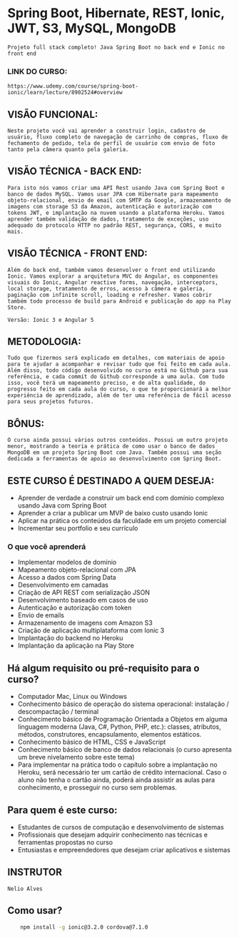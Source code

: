 # Spring Boot, Hibernate, REST, Ionic, JWT, S3, MySQL, MongoDB

    Projeto full stack completo! Java Spring Boot no back end e Ionic no front end

### LINK DO CURSO:
    https://www.udemy.com/course/spring-boot-ionic/learn/lecture/8902524#overview

## VISÃO FUNCIONAL:
    Neste projeto você vai aprender a construir login, cadastro de usuário, fluxo completo de navegação de carrinho de compras, fluxo de fechamento de pedido, tela de perfil de usuário com envio de foto tanto pela câmera quanto pela galeria.

## VISÃO TÉCNICA - BACK END:
    Para isto nós vamos criar uma API Rest usando Java com Spring Boot e banco de dados MySQL. Vamos usar JPA com Hibernate para mapeamento objeto-relacional, envio de email com SMTP da Google, armazenamento de imagens com storage S3 da Amazon, autenticação e autorização com tokens JWT, e implantação na nuvem usando a plataforma Heroku. Vamos aprender também validação de dados, tratamento de exceções, uso adequado do protocolo HTTP no padrão REST, segurança, CORS, e muito mais.

## VISÃO TÉCNICA - FRONT END:
    Além do back end, também vamos desenvolver o front end utilizando Ionic. Vamos explorar a arquitetura MVC do Angular, os componentes visuais do Ionic, Angular reactive forms, navegação, interceptors, local storage, tratamento de erros, acesso à câmera e galeria, paginação com infinite scroll, loading e refresher. Vamos cobrir também todo processo de build para Android e publicação do app na Play Store.

    Versão: Ionic 3 e Angular 5

## METODOLOGIA:
    Tudo que fizermos será explicado em detalhes, com materiais de apoio para te ajudar a acompanhar e revisar tudo que foi feito em cada aula. Além disso, todo código desenvolvido no curso está no Github para sua referência, e cada commit do Github corresponde a uma aula. Com tudo isso, você terá um mapeamento preciso, e de alta qualidade, do progresso feito em cada aula do curso, o que te proporcionará a melhor experiência de aprendizado, além de ter uma referência de fácil acesso para seus projetos futuros.

## BÔNUS:
    O curso ainda possui vários outros conteúdos. Possui um outro projeto menor, mostrando a teoria e prática de como usar o banco de dados MongoDB em um projeto Spring Boot com Java. Também possui uma seção dedicada a ferramentas de apoio ao desenvolvimento com Spring Boot. 

## ESTE CURSO É DESTINADO A QUEM DESEJA:

- Aprender de verdade a construir um back end com domínio complexo usando Java com Spring Boot
- Aprender a criar a publicar um MVP de baixo custo usando Ionic
- Aplicar na prática os conteúdos da faculdade em um projeto comercial
- Incrementar seu portfolio e seu currículo

### O que você aprenderá
- Implementar modelos de domínio
- Mapeamento objeto-relacional com JPA
- Acesso a dados com Spring Data
- Desenvolvimento em camadas
- Criação de API REST com serialização JSON
- Desenvolvimento baseado em casos de uso
- Autenticação e autorização com token
- Envio de emails
- Armazenamento de imagens com Amazon S3
- Criação de aplicação multiplataforma com Ionic 3
- Implantação do backend no Heroku
- Implantação da aplicação na Play Store

## Há algum requisito ou pré-requisito para o curso?
- Computador Mac, Linux ou Windows
- Conhecimento básico de operação do sistema operacional: instalação / descompactação / terminal
- Conhecimento básico de Programação Orientada a Objetos em alguma linguagem moderna (Java, C#, Python, PHP, etc.): classes, atributos, métodos, construtores, encapsulamento, elementos estáticos.
- Conhecimento básico de HTML, CSS e JavaScript
- Conhecimento básico de banco de dados relacionais (o curso apresenta um breve nivelamento sobre este tema)
- Para implementar na prática todo o capítulo sobre a implantação no Heroku, será necessário ter um cartão de crédito internacional. Caso o aluno não tenha o cartão ainda, poderá ainda assistir as aulas para conhecimento, e prosseguir no curso sem problemas.


## Para quem é este curso:
- Estudantes de cursos de computação e desenvolvimento de sistemas
- Profissionais que desejam adquirir conhecimento nas técnicas e ferramentas propostas no curso
- Entusiastas e empreendedores que desejam criar aplicativos e sistemas


## INSTRUTOR

    Nelio Alves


## Como usar?
```bash
    npm install -g ionic@3.2.0 cordova@7.1.0
```

